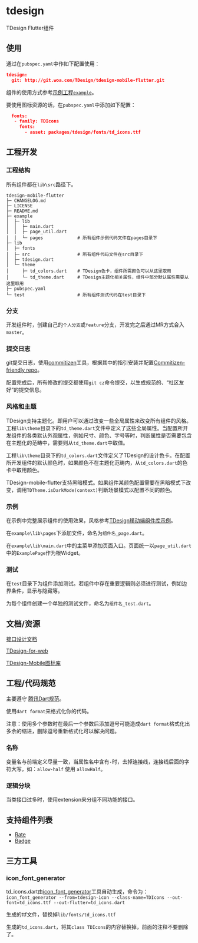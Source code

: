 # tdesign

TDesign Flutter组件

## 使用

通过在`pubspec.yaml`中作如下配置使用：

``` json
tdesign:
  git: http://git.woa.com/TDesign/tdesign-mobile-flutter.git
```

组件的使用方式参考[示例工程`example`](https://git.code.oa.com/TDesign/tdesign-mobile-flutter/tree/master/example)。

要使用图标资源的话，在`pubspec.yaml`中添加如下配置：

``` json
  fonts:
   - family: TDIcons
     fonts:
       - asset: packages/tdesign/fonts/td_icons.ttf
```



## 工程开发

### 工程结构

所有组件都在`lib\src`路径下。

```
tdesign-mobile-flutter
├─ CHANGELOG.md
├─ LICENSE
├─ README.md
├─ example
│  ├─ lib
│  │  ├─ main.dart
│  │  ├─ page_util.dart
│  │  └─ pages             # 所有组件示例代码文件在pages目录下
├─ lib
│  ├─ fonts
│  ├─ src                  # 所有组件代码文件在src目录下
│  ├─ tdesign.dart
│  └─ theme
│     ├─ td_colors.dart    # TDesign色卡，组件所需颜色可以从这里取用
│     └─ td_theme.dart     # TDesign主题化相关属性，组件中部分默认属性需要从这里取用
├─ pubspec.yaml
└─ test                    # 所有组件测试代码在test目录下

```

### 分支

开发组件时，创建自己的`个人分支`或`feature`分支，开发完之后通过MR方式合入`master`。

### 提交日志

git提交日志，使用[commitizen](https://github.com/commitizen/cz-cli)工具，根据其中的指引安装并配置[Commitizen-friendly repo](https://github.com/commitizen/cz-cli#making-your-repo-commitizen-friendly)。

配置完成后，所有修改的提交都使用`git cz`命令提交，以生成规范的、“社区友好”的提交信息。

### 风格和主题

TDesign支持主题化。即用户可以通过改变一些全局属性来改变所有组件的风格。工程`lib\theme`目录下的`td_theme.dart`文件中定义了这些全局属性。当配置所开发组件的各类默认外观属性，例如尺寸、颜色、字号等时，判断属性是否需要包含在主题化的范畴中，需要则从`td_theme.dart`中取值。

工程`lib\theme`目录下的`td_colors.dart`文件定义了TDesign的设计色卡。在配置所开发组件的默认颜色时，如果颜色不在主题化范畴内，从`td_colors.dart`的色卡中取用颜色。

TDesign-mobile-flutter支持黑暗模式。如果组件某颜色配置需要在黑暗模式下改变，调用`TDTheme.isDarkMode(context)`判断场景模式以配置不同的颜色。

### 示例

在示例中完整展示组件的使用效果，风格参考[TDesign移动端组件库示例](http://tdesign.woa.com/vue-mobile/components/badge)。

在`example\lib\pages`下添加文件，命名为`组件名_page.dart`。

在`example\lib\main.dart`中的主菜单添加页面入口。页面统一以`page_util.dart`中的`ExamplePage`作为根Widget。

### 测试

在`test`目录下为组件添加测试。若组件中存在重要逻辑则必须进行测试，例如边界条件，显示与隐藏等。

为每个组件创建一个单独的测试文件，命名为`组件名_test.dart`。



## 文档/资源

[接口设计文档](https://docs.qq.com/sheet/DWmViVlNvU3p2VHZs?tab=6mdwpj)

[TDesign-for-web](https://www.figma.com/file/UghlEiQXZogyPvx1XDMMyx/TDesign-for-web?node-id=729%3A9)

[TDesign-Mobile图标库](http://bkicon.oa.com/resource/project/95/detail)



## 工程/代码规范

主要遵守 [腾讯Dart规范](https://git.code.oa.com/standards/dart)。

使用`dart format`来格式化你的代码。

注意：使用多个参数时在最后一个参数后添加逗号可能造成`dart format`格式化出多余的缩进，删除逗号重新格式化可以解决问题。

### 名称

变量名与前端定义尽量一致，当属性名中含有`-`时，去掉连接线，连接线后面的字符大写，如：`allow-half` 使用 `allowHalf`。

### 逻辑分块

当类接口过多时，使用extension来分组不同功能的接口。




## 支持组件列表

- [Rate](http://tdesign.woa.com/vue-mobile/components/rate)
- [Badge](http://tdesign.woa.com/vue-mobile/components/badge)



## 三方工具

### icon_font_generator

td_icons.dart由[icon_font_generator](https://pub.dev/packages/icon_font_generator)工具自动生成，命令为：`icon_font_generator --from=tdesign-icon --class-name=TDIcons --out-font=td_icons.ttf --out-flutter=td_icons.dart`

生成的ttf文件，替换掉`lib/fonts/td_icons.ttf`

生成的`td_icons.dart`，将其`class TDIcons`的内容替换掉，前面的注释不要删除了。